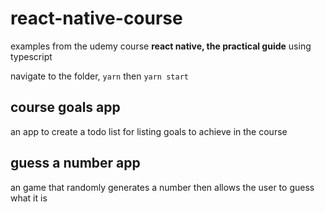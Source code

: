 # react-native-course

examples from the udemy course  **react native, the practical guide** using typescript <br />

navigate to the folder, `yarn` then `yarn start`

## course goals app

an app to create a todo list for listing goals to achieve in the course

## guess a number app

an game that randomly generates a number then allows the user to guess what it is
